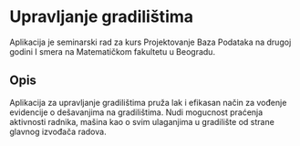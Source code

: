 # Upravljanje gradilištima

Aplikacija je seminarski rad za kurs Projektovanje Baza Podataka na drugoj godini I smera na Matematičkom fakultetu u Beogradu.


## Opis

Aplikacija za upravljanje gradilištima pruža lak i efikasan način za vođenje evidencije o dešavanjima na gradilištima. Nudi mogucnost praćenja aktivnosti radnika, mašina kao o svim ulaganjima u gradilište od strane glavnog izvođača radova.
